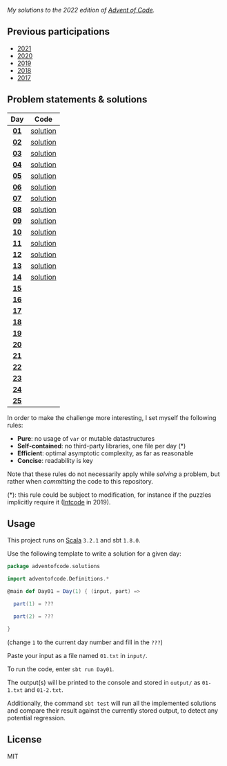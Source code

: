 _My solutions to the 2022 edition of [Advent of Code](https://adventofcode.com/2022)._

## Previous participations

* [2021](https://github.com/FlorianCassayre/AdventOfCode-2021)
* [2020](https://github.com/FlorianCassayre/AdventOfCode-2020)
* [2019](https://github.com/FlorianCassayre/AdventOfCode-2019)
* [2018](https://github.com/FlorianCassayre/AdventOfCode-2018)
* [2017](https://github.com/FlorianCassayre/AdventOfCode-2017)

## Problem statements & solutions

<div align="center">

  | Day | Code |
  |:---:|:---:|
  | **[01](https://adventofcode.com/2022/day/1)** | [solution](src/main/scala/adventofcode/solutions/Day01.scala) |
  | **[02](https://adventofcode.com/2022/day/2)** | [solution](src/main/scala/adventofcode/solutions/Day02.scala) |
  | **[03](https://adventofcode.com/2022/day/3)** | [solution](src/main/scala/adventofcode/solutions/Day03.scala) |
  | **[04](https://adventofcode.com/2022/day/4)** | [solution](src/main/scala/adventofcode/solutions/Day04.scala) |
  | **[05](https://adventofcode.com/2022/day/5)** | [solution](src/main/scala/adventofcode/solutions/Day05.scala) |
  | **[06](https://adventofcode.com/2022/day/6)** | [solution](src/main/scala/adventofcode/solutions/Day06.scala) |
  | **[07](https://adventofcode.com/2022/day/7)** | [solution](src/main/scala/adventofcode/solutions/Day07.scala) |
  | **[08](https://adventofcode.com/2022/day/8)** | [solution](src/main/scala/adventofcode/solutions/Day08.scala) |
  | **[09](https://adventofcode.com/2022/day/9)** | [solution](src/main/scala/adventofcode/solutions/Day09.scala) |
  | **[10](https://adventofcode.com/2022/day/10)** | [solution](src/main/scala/adventofcode/solutions/Day10.scala) |
  | **[11](https://adventofcode.com/2022/day/11)** | [solution](src/main/scala/adventofcode/solutions/Day11.scala) |
  | **[12](https://adventofcode.com/2022/day/12)** | [solution](src/main/scala/adventofcode/solutions/Day12.scala) |
  | **[13](https://adventofcode.com/2022/day/13)** | [solution](src/main/scala/adventofcode/solutions/Day13.scala) |
  | **[14](https://adventofcode.com/2022/day/14)** | [solution](src/main/scala/adventofcode/solutions/Day14.scala) |
  | **[15](https://adventofcode.com/2022/day/15)** | [](src/main/scala/adventofcode/solutions/Day15.scala) |
  | **[16](https://adventofcode.com/2022/day/16)** | [](src/main/scala/adventofcode/solutions/Day16.scala) |
  | **[17](https://adventofcode.com/2022/day/17)** | [](src/main/scala/adventofcode/solutions/Day17.scala) |
  | **[18](https://adventofcode.com/2022/day/18)** | [](src/main/scala/adventofcode/solutions/Day18.scala) |
  | **[19](https://adventofcode.com/2022/day/19)** | [](src/main/scala/adventofcode/solutions/Day19.scala) |
  | **[20](https://adventofcode.com/2022/day/20)** | [](src/main/scala/adventofcode/solutions/Day20.scala) |
  | **[21](https://adventofcode.com/2022/day/21)** | [](src/main/scala/adventofcode/solutions/Day21.scala) |
  | **[22](https://adventofcode.com/2022/day/22)** | [](src/main/scala/adventofcode/solutions/Day22.scala) |
  | **[23](https://adventofcode.com/2022/day/23)** | [](src/main/scala/adventofcode/solutions/Day23.scala) |
  | **[24](https://adventofcode.com/2022/day/24)** | [](src/main/scala/adventofcode/solutions/Day24.scala) |
  | **[25](https://adventofcode.com/2022/day/25)** | [](src/main/scala/adventofcode/solutions/Day25.scala) |

</div>

In order to make the challenge more interesting, I set myself the following rules:

* **Pure**: no usage of `var` or mutable datastructures
* **Self-contained**: no third-party libraries, one file per day (*)
* **Efficient**: optimal asymptotic complexity, as far as reasonable
* **Concise**: readability is key

Note that these rules do not necessarily apply while _solving_ a problem, but rather when _committing_ the code to this repository.

(*): this rule could be subject to modification, for instance if the puzzles implicitly require it ([Intcode](https://adventofcode.com/2019/day/9) in 2019).

## Usage

This project runs on [Scala](https://scala-lang.org) `3.2.1` and sbt `1.8.0`.

Use the following template to write a solution for a given day:

```Scala
package adventofcode.solutions

import adventofcode.Definitions.*

@main def Day01 = Day(1) { (input, part) =>

  part(1) = ???

  part(2) = ???

}
```
(change `1` to the current day number and fill in the `???`)

Paste your input as a file named `01.txt` in `input/`.

To run the code, enter `sbt run Day01`.

The output(s) will be printed to the console and stored in `output/` as `01-1.txt` and `01-2.txt`.

Additionally, the command `sbt test` will run all the implemented solutions and compare their result against the currently stored output, to detect any potential regression.

## License

MIT
